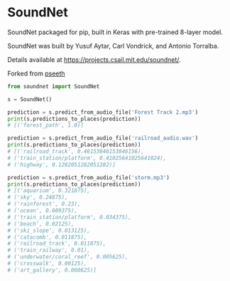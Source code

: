 # SoundNet

SoundNet packaged for pip, built in Keras with pre-trained 8-layer model.

SoundNet was built by Yusuf Aytar, Carl Vondrick, and Antonio Torralba.
 
Details available at https://projects.csail.mit.edu/soundnet/.

Forked from [pseeth](https://github.com/pseeth/soundnet_keras)

```python
from soundnet import SoundNet

s = SoundNet()

prediction = s.predict_from_audio_file('Forest Track 2.mp3')
print(s.predictions_to_places(prediction))
# [('forest_path', 1.0)]

prediction = s.predict_from_audio_file('railroad_audio.wav')
print(s.predictions_to_places(prediction))
# [('railroad_track', 0.46153846153846156),
# ('train_station/platform', 0.41025641025641024),
# ('highway', 0.1282051282051282)]

prediction = s.predict_from_audio_file('storm.mp3')
print(s.predictions_to_places(prediction))
# [('aquarium', 0.321875),
# ('sky', 0.24875),
# ('rainforest', 0.23),
# ('ocean', 0.089375),
# ('train_station/platform', 0.034375),
# ('beach', 0.02125),
# ('ski_slope', 0.013125),
# ('catacomb', 0.011875),
# ('railroad_track', 0.011875),
# ('train_railway', 0.01),
# ('underwater/coral_reef', 0.005625),
# ('crosswalk', 0.00125),
# ('art_gallery', 0.000625)]

```